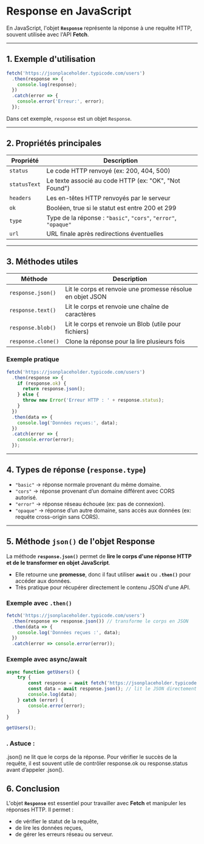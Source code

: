 # Response en JavaScript

En JavaScript, l'objet **`Response`** représente la réponse à une requête HTTP, souvent utilisée avec l'API **Fetch**.

---

## 1. Exemple d'utilisation

```javascript
fetch('https://jsonplaceholder.typicode.com/users')
  .then(response => {
    console.log(response);
  })
  .catch(error => {
    console.error('Erreur:', error);
  });
```

Dans cet exemple, `response` est un objet `Response`.

---

## 2. Propriétés principales

| Propriété      | Description |
|----------------|-------------|
| `status`       | Le code HTTP renvoyé (ex: 200, 404, 500) |
| `statusText`   | Le texte associé au code HTTP (ex: "OK", "Not Found") |
| `headers`      | Les en-têtes HTTP renvoyés par le serveur |
| `ok`           | Booléen, true si le statut est entre 200 et 299 |
| `type`         | Type de la réponse : `"basic"`, `"cors"`, `"error"`, `"opaque"` |
| `url`          | URL finale après redirections éventuelles |

---

## 3. Méthodes utiles

| Méthode                  | Description |
|---------------------------|-------------|
| `response.json()`         | Lit le corps et renvoie une promesse résolue en objet JSON |
| `response.text()`         | Lit le corps et renvoie une chaîne de caractères |
| `response.blob()`         | Lit le corps et renvoie un Blob (utile pour fichiers) |
| `response.clone()`        | Clone la réponse pour la lire plusieurs fois |

### Exemple pratique

```javascript
fetch('https://jsonplaceholder.typicode.com/users')
  .then(response => {
    if (response.ok) {
      return response.json();
    } else {
      throw new Error('Erreur HTTP : ' + response.status);
    }
  })
  .then(data => {
    console.log('Données reçues:', data);
  })
  .catch(error => {
    console.error(error);
  });
```

---

## 4. Types de réponse (`response.type`)

- `"basic"` → réponse normale provenant du même domaine.  
- `"cors"` → réponse provenant d’un domaine différent avec CORS autorisé.  
- `"error"` → réponse réseau échouée (ex: pas de connexion).  
- `"opaque"` → réponse d’un autre domaine, sans accès aux données (ex: requête cross-origin sans CORS).

---

## 5. Méthode `json()` de l'objet Response

La méthode **`response.json()`** permet de **lire le corps d'une réponse HTTP et de le transformer en objet JavaScript**.  

- Elle retourne une **promesse**, donc il faut utiliser **`await`** ou **`.then()`** pour accéder aux données.  
- Très pratique pour récupérer directement le contenu JSON d'une API.

### Exemple avec `.then()`

```javascript
fetch('https://jsonplaceholder.typicode.com/users')
  .then(response => response.json()) // transforme le corps en JSON
  .then(data => {
    console.log('Données reçues :', data);
  })
  .catch(error => console.error(error));
```

### Exemple avec async/await

```javascript
async function getUsers() {
    try {
        const response = await fetch('https://jsonplaceholder.typicode.com/users');
        const data = await response.json(); // lit le JSON directement
        console.log(data);
    } catch (error) {
        console.error(error);
    }
}

getUsers();
```

### . Astuce :
 
.json() ne lit que le corps de la réponse. Pour vérifier le succès de la requête, il est souvent utile de contrôler response.ok ou response.status avant d’appeler .json().

## 6. Conclusion

L'objet **`Response`** est essentiel pour travailler avec **Fetch** et manipuler les réponses HTTP. Il permet :
- de vérifier le statut de la requête,
- de lire les données reçues,
- de gérer les erreurs réseau ou serveur.
